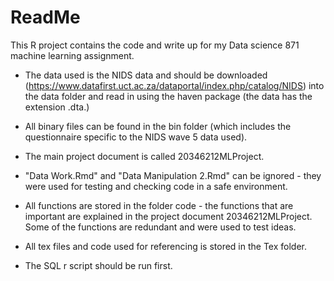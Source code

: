 # ReadMe

This R project contains the code and write up for my Data science 871 machine learning assignment.

* The data used is the NIDS data and should be downloaded (https://www.datafirst.uct.ac.za/dataportal/index.php/catalog/NIDS) into the data folder and read in using the haven package (the data has the extension .dta.)

* All binary files can be found in the bin folder (which includes the questionnaire specific to the NIDS wave 5 data used).
* The main project document is called 20346212MLProject.
* "Data Work.Rmd" and "Data Manipulation 2.Rmd" can be ignored - they were used for testing and checking code in a safe environment.

* All functions are stored in the folder code - the functions that are important are explained in the project document 20346212MLProject. Some of the functions are redundant and were used to test ideas.
* All tex files and code used for referencing is stored in the Tex folder.

* The SQL r script should be run first.

